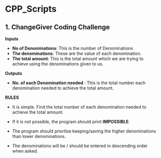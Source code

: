 # CPP_Scripts

## 1. ChangeGiver Coding Challenge

**Inputs**
* __No of Denominations__: This is the number of Denominations 
* __The denominations__: These are the value of each denomination. 
* __The total amount__: This is the total amount which we are trying to achieve using the denominations given to us. 

**Outputs**
* __No. of each Denomination needed__ : This is the total number each denomination needed to achieve the total amount. 

**RULES**

* It is simple. Find the total number of each denomination needed to achieve the total amount. 

* If it is not possible, the program should print **IMPOSSIBLE**. 

* The program should priortise keeping/saving the higher denominations than lower denominations. 

* The denominations will be / should be entered in descending order when asked. 
